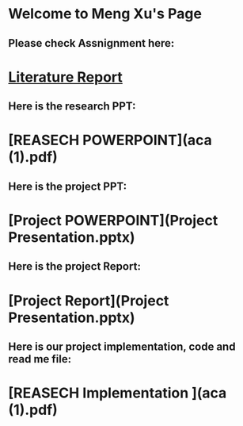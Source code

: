 # Welcome to Meng Xu's Page


## Please check Assnignment here:
# [Literature Report](paper.md)

## Here is the research PPT:
# [REASECH POWERPOINT](aca (1).pdf)

## Here is the project PPT:
# [Project POWERPOINT](Project Presentation.pptx)

## Here is the project Report:
# [Project Report](Project Presentation.pptx)

## Here is our project implementation, code and read me file:
# [REASECH Implementation ](aca (1).pdf)
